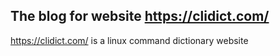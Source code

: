 ## The blog for website https://clidict.com/

https://clidict.com/ is a linux command dictionary website


